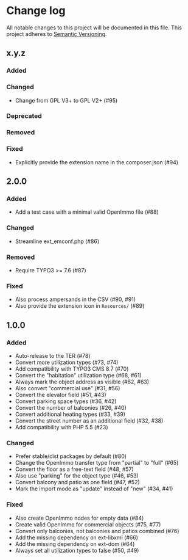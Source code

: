 # Change log

All notable changes to this project will be documented in this file.
This project adheres to [Semantic Versioning](https://semver.org/).

## x.y.z

### Added

### Changed
- Change from GPL V3+ to GPL V2+ (#95)

### Deprecated

### Removed

### Fixed
- Explicitly provide the extension name in the composer.json (#94)

## 2.0.0

### Added
- Add a test case with a minimal valid OpenImmo file (#88)

### Changed
- Streamline ext_emconf.php (#86)

### Removed
- Require TYPO3 >= 7.6 (#87)

### Fixed
- Also process ampersands in the CSV (#90, #91)
- Also provide the extension icon in `Resources/` (#89)

## 1.0.0

### Added
- Auto-release to the TER (#78)
- Convert more utilization types (#73, #74)
- Add compatibility with TYPO3 CMS 8.7 (#70)
- Convert the "habitation" utilization type (#68, #61)
- Always mark the object address as visible (#62, #63)
- Also convert "commercial use" (#31, #56)
- Convert the elevator field (#51, #43)
- Convert parking space types (#36, #42)
- Convert the number of balconies (#26, #40)
- Convert additional heating types (#33, #39)
- Convert the street number as an additional field (#32, #38)
- Add compatibility with PHP 5.5 (#23)

### Changed
- Prefer stable/dist packages by default (#80)
- Change the OpenImmo transfer type from "partial" to "full" (#65)
- Convert the floor as a free-text field (#48, #57)
- Also use "parking" for the object type (#46, #53)
- Convert balcony and patio as one field (#47, #52)
- Mark the import mode as "update" instead of "new" (#34, #41)

### Fixed
- Also create OpenImmo nodes for empty data (#84)
- Create valid OpenImmo for commercial objects (#75, #77)
- Convert only balconies, not balconies and patios combined (#76)
- Add the missing dependency on ext-libxml (#66)
- Add the missing dependency on ext-dom (#64)
- Always set all utilization types to false (#50, #49)
